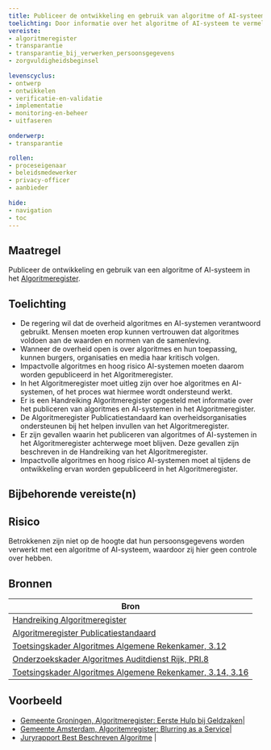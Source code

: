 ```yaml
---
title: Publiceer de ontwikkeling en gebruik van algoritme of AI-systeem in het Algoritmeregister.
toelichting: Door informatie over het algoritme of AI-systeem te vermelden in het Algoritmeregister, kunnen belanghebbenden en geïnteresseerden informatie vinden over het algoritme en AI-systemen en kunnen zij de overheid controleren.
vereiste:
- algoritmeregister
- transparantie
- transparantie_bij_verwerken_persoonsgegevens
- zorgvuldigheidsbeginsel
  
levenscyclus:
- ontwerp
- ontwikkelen
- verificatie-en-validatie
- implementatie
- monitoring-en-beheer
- uitfaseren
  
onderwerp:
- transparantie

rollen:
- proceseigenaar
- beleidsmedewerker
- privacy-officer
- aanbieder
  
hide:
- navigation
- toc
---
```


<!-- tags -->

## Maatregel

 Publiceer de ontwikkeling en gebruik van een algoritme of AI-systeem in het [Algoritmeregister](../instrumenten/algoritmeregister.md).  

## Toelichting
- De regering wil dat de overheid algoritmes en AI-systemen verantwoord gebruikt. Mensen moeten erop kunnen vertrouwen dat algoritmes voldoen aan de waarden en normen van de samenleving.
- Wanneer de overheid open is over algoritmes en hun toepassing, kunnen burgers, organisaties en media haar kritisch volgen.
- Impactvolle algoritmes en hoog risico AI-systemen moeten daarom worden gepubliceerd in het Algoritmeregister.
- In het Algoritmeregister moet uitleg zijn over hoe algoritmes en AI-systemen, of het proces wat hiermee wordt ondersteund werkt.
- Er is een Handreiking Algoritmeregister opgesteld met informatie over het publiceren van algoritmes en AI-systemen in het Algoritmeregister.
- De Algoritmeregister Publicatiestandaard kan overheidsorganisaties ondersteunen bij het helpen invullen van het Algoritmeregister.
- Er zijn gevallen waarin het publiceren van algoritmes of AI-systemen in het Algoritmeregister achterwege moet blijven. Deze gevallen zijn beschreven in de Handreiking van het Algoritmeregister.
- Impactvolle algoritmes en hoog risico AI-systemen moet al tijdens de ontwikkeling ervan worden gepubliceerd in het Algoritmeregister. 

## Bijbehorende vereiste(n)

<!-- list_vereisten_on_maatregelen_page -->

## Risico
Betrokkenen zijn niet op de hoogte dat hun persoonsgegevens worden verwerkt met een algoritme of AI-systeem, waardoor zij hier geen controle over hebben. 

## Bronnen
| Bron                                                                                                                                                                     |
|--------------------------------------------------------------------------------------------------------------------------------------------------------------------------|
| [Handreiking Algoritmeregister](https://www.digitaleoverheid.nl/wp-content/uploads/sites/8/2023/12/Handreiking-Algoritmeregister-versie-1.0.pdf)|
| [Algoritmeregister Publicatiestandaard](https://regels.overheid.nl/publicaties/algoritmeregister-publicatiestandaard#:~:text=De%20publicatiestandaard%20is%20gericht%20op,op%20andere%20manier%20te%20organiseren.)|
| [Toetsingskader Algoritmes Algemene Rekenkamer, 3.12](https://www.rekenkamer.nl/onderwerpen/algoritmes/documenten/publicaties/2024/05/15/het-toetsingskader-aan-de-slag) |
| [Onderzoekskader Algoritmes Auditdienst Rijk, PRI.8](https://www.rijksoverheid.nl/documenten/rapporten/2023/07/11/onderzoekskader-algoritmes-adr-2023) |
| [Toetsingskader Algoritmes Algemene Rekenkamer, 3.14, 3.16](https://www.rekenkamer.nl/onderwerpen/algoritmes/documenten/publicaties/2024/05/15/het-toetsingskader-aan-de-slag)|

## Voorbeeld

- [Gemeente Groningen, Algoritmeregister: Eerste Hulp bij Geldzaken](https://algoritmes.overheid.nl/nl/algoritme/eerste-hulp-bij-geldzaken-gemeente-groningen/55597555)|
- [Gemeente Amsterdam, Algoritemregister: Blurring as a Service](https://algoritmeregister.amsterdam.nl/ai-system/blurring-as-a-service/1132/)|
- [Juryrapport Best Beschreven Algoritme](https://algoritmes.pleio.nl/attachment/entity/ea60f239-dcaf-4eb0-9661-c2e7ffb633ea) |
